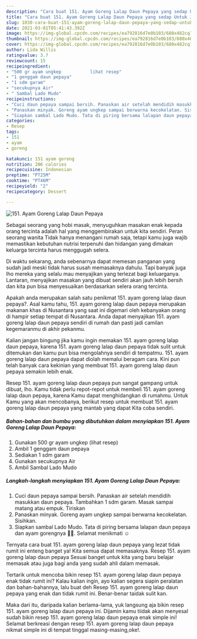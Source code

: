 ```yaml
---
description: "Cara buat 151. Ayam Goreng Lalap Daun Pepaya yang sedap Untuk Jualan"
title: "Cara buat 151. Ayam Goreng Lalap Daun Pepaya yang sedap Untuk Jualan"
slug: 1030-cara-buat-151-ayam-goreng-lalap-daun-pepaya-yang-sedap-untuk-jualan
date: 2021-03-01T05:41:43.392Z
image: https://img-global.cpcdn.com/recipes/ea792816d7e0b103/680x482cq70/151-ayam-goreng-lalap-daun-pepaya-foto-resep-utama.jpg
thumbnail: https://img-global.cpcdn.com/recipes/ea792816d7e0b103/680x482cq70/151-ayam-goreng-lalap-daun-pepaya-foto-resep-utama.jpg
cover: https://img-global.cpcdn.com/recipes/ea792816d7e0b103/680x482cq70/151-ayam-goreng-lalap-daun-pepaya-foto-resep-utama.jpg
author: Lida Willis
ratingvalue: 3.7
reviewcount: 15
recipeingredient:
- "500 gr ayam ungkep           lihat resep"
- "1 genggam daun pepaya"
- "1 sdm garam"
- "secukupnya Air"
- " Sambal Lado Mudo"
recipeinstructions:
- "Cuci daun pepaya sampai bersih. Panaskan air setelah mendidih masukkan daun pepaya. Tambahkan 1 sdm garam. Masak sampai matang atau empuk. Tiriskan"
- "Panaskan minyak. Goreng ayam ungkep sampai berwarna kecokelatan. Sisihkan."
- "Siapkan sambal Lado Mudo. Tata di piring bersama lalapan daun pepaya dan ayam gorengnya 🤤🤤. Selamat menikmati ☺"
categories:
- Resep
tags:
- 151
- ayam
- goreng

katakunci: 151 ayam goreng 
nutrition: 206 calories
recipecuisine: Indonesian
preptime: "PT25M"
cooktime: "PT46M"
recipeyield: "2"
recipecategory: Dessert

---
```



![151. Ayam Goreng Lalap Daun Pepaya](https://img-global.cpcdn.com/recipes/ea792816d7e0b103/680x482cq70/151-ayam-goreng-lalap-daun-pepaya-foto-resep-utama.jpg)

Sebagai seorang yang hobi masak, menyuguhkan masakan enak kepada orang tercinta adalah hal yang menggembirakan untuk kita sendiri. Peran seorang  wanita Tidak hanya menangani rumah saja, tetapi kamu juga wajib memastikan kebutuhan nutrisi terpenuhi dan hidangan yang dimakan keluarga tercinta harus menggugah selera.

Di waktu  sekarang, anda sebenarnya dapat memesan panganan yang sudah jadi meski tidak harus susah memasaknya dahulu. Tapi banyak juga lho mereka yang selalu mau menyajikan yang terlezat bagi keluarganya. Lantaran, menyajikan masakan yang dibuat sendiri akan jauh lebih bersih dan kita pun bisa menyesuaikan berdasarkan selera orang tercinta. 



Apakah anda merupakan salah satu penikmat 151. ayam goreng lalap daun pepaya?. Asal kamu tahu, 151. ayam goreng lalap daun pepaya merupakan makanan khas di Nusantara yang saat ini digemari oleh kebanyakan orang di hampir setiap tempat di Nusantara. Anda dapat menyajikan 151. ayam goreng lalap daun pepaya sendiri di rumah dan pasti jadi camilan kegemaranmu di akhir pekanmu.

Kalian jangan bingung jika kamu ingin memakan 151. ayam goreng lalap daun pepaya, karena 151. ayam goreng lalap daun pepaya tidak sulit untuk ditemukan dan kamu pun bisa mengolahnya sendiri di tempatmu. 151. ayam goreng lalap daun pepaya dapat diolah memalui beragam cara. Kini pun telah banyak cara kekinian yang membuat 151. ayam goreng lalap daun pepaya semakin lebih enak.

Resep 151. ayam goreng lalap daun pepaya pun sangat gampang untuk dibuat, lho. Kamu tidak perlu repot-repot untuk membeli 151. ayam goreng lalap daun pepaya, karena Kamu dapat menghidangkan di rumahmu. Untuk Kamu yang akan mencobanya, berikut resep untuk membuat 151. ayam goreng lalap daun pepaya yang mantab yang dapat Kita coba sendiri.

<!--inarticleads1-->

##### Bahan-bahan dan bumbu yang dibutuhkan dalam menyiapkan 151. Ayam Goreng Lalap Daun Pepaya:

1. Gunakan 500 gr ayam ungkep           (lihat resep)
1. Ambil 1 genggam daun pepaya
1. Sediakan 1 sdm garam
1. Gunakan secukupnya Air
1. Ambil  Sambal Lado Mudo




<!--inarticleads2-->

##### Langkah-langkah menyiapkan 151. Ayam Goreng Lalap Daun Pepaya:

1. Cuci daun pepaya sampai bersih. Panaskan air setelah mendidih masukkan daun pepaya. Tambahkan 1 sdm garam. Masak sampai matang atau empuk. Tiriskan
1. Panaskan minyak. Goreng ayam ungkep sampai berwarna kecokelatan. Sisihkan.
1. Siapkan sambal Lado Mudo. Tata di piring bersama lalapan daun pepaya dan ayam gorengnya 🤤🤤. Selamat menikmati ☺




Ternyata cara buat 151. ayam goreng lalap daun pepaya yang lezat tidak rumit ini enteng banget ya! Kita semua dapat memasaknya. Resep 151. ayam goreng lalap daun pepaya Sesuai banget untuk kita yang baru belajar memasak atau juga bagi anda yang sudah ahli dalam memasak.

Tertarik untuk mencoba bikin resep 151. ayam goreng lalap daun pepaya enak tidak rumit ini? Kalau kalian ingin, ayo kalian segera siapin peralatan dan bahan-bahannya, lalu buat deh Resep 151. ayam goreng lalap daun pepaya yang enak dan tidak rumit ini. Benar-benar taidak sulit kan. 

Maka dari itu, daripada kalian berlama-lama, yuk langsung aja bikin resep 151. ayam goreng lalap daun pepaya ini. Dijamin kamu tiidak akan menyesal sudah bikin resep 151. ayam goreng lalap daun pepaya enak simple ini! Selamat berkreasi dengan resep 151. ayam goreng lalap daun pepaya nikmat simple ini di tempat tinggal masing-masing,oke!.


